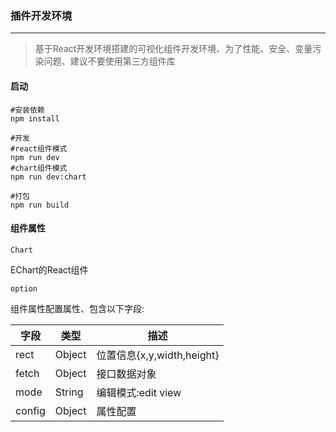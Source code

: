 ### 插件开发环境
---

> 基于React开发环境搭建的可视化组件开发环境、为了性能、安全、变量污染问题、建议不要使用第三方组件库

#### 启动

    #安装依赖
    npm install
    
    #开发
    #react组件模式
    npm run dev
    #chart组件模式
    npm run dev:chart
    
    #打包
    npm run build

#### 组件属性

`Chart` 

EChart的React组件

`option`

组件属性配置属性、包含以下字段:

| 字段   | 类型   | 描述                       |
| ------ | ------ | -------------------------- |
| rect   | Object | 位置信息{x,y,width,height} |
| fetch  | Object | 接口数据对象               |
| mode   | String | 编辑模式:edit view         |
| config | Object | 属性配置                   |

